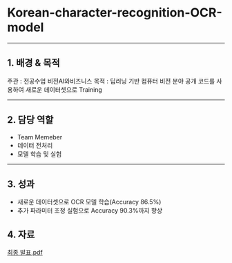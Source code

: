 # Korean-character-recognition-OCR-model

---
## 1. 배경 & 목적
주관 : 전공수업 비전AI와비즈니스
목적 : 딥러닝 기반 컴퓨터 비전 분야 공개 코드를 사용하여 새로운 데이터셋으로 Training

---
## 2. 담당 역할
- Team Memeber
- 데이터 전처리
- 모델 학습 및 실험
---
## 3. 성과
- 새로운 데이터셋으로 OCR 모델 학습(Accuracy 86.5%)
- 추가 파라미터 조정 실험으로 Accuracy 90.3%까지 향상

## 4. 자료
[최종 발표.pdf](https://drive.google.com/file/d/1ycwQbnglKGSJq94EyO62L1s6VDNmVGG8/view?usp=drive_link)
